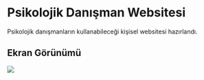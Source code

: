 <h1>Psikolojik Danışman Websitesi </h1>

Psikolojik danışmanların kullanabileceği kişisel websitesi hazırlandı.


<h2> Ekran Görünümü </h2>

![](pskdanisma.gif)